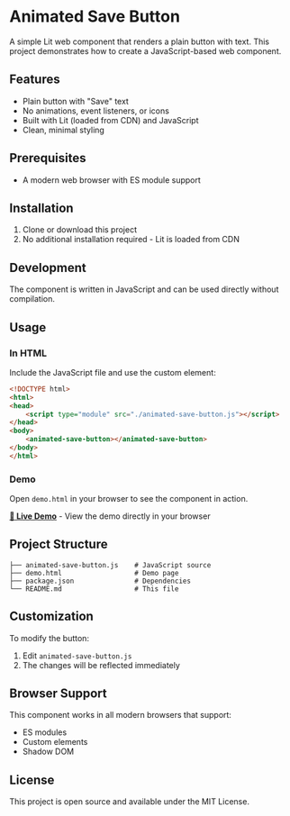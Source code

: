 # Animated Save Button

A simple Lit web component that renders a plain button with text. This project demonstrates how to create a JavaScript-based web component.

## Features

- Plain button with "Save" text
- No animations, event listeners, or icons
- Built with Lit (loaded from CDN) and JavaScript
- Clean, minimal styling

## Prerequisites

- A modern web browser with ES module support

## Installation

1. Clone or download this project
2. No additional installation required - Lit is loaded from CDN

## Development

The component is written in JavaScript and can be used directly without compilation.

## Usage

### In HTML

Include the JavaScript file and use the custom element:

```html
<!DOCTYPE html>
<html>
<head>
    <script type="module" src="./animated-save-button.js"></script>
</head>
<body>
    <animated-save-button></animated-save-button>
</body>
</html>
```

### Demo

Open `demo.html` in your browser to see the component in action.

**[🚀 Live Demo](https://raw.githack.com/xremix/Animated-Save-Button/main/demo.html)** - View the demo directly in your browser

## Project Structure

```
├── animated-save-button.js    # JavaScript source
├── demo.html                  # Demo page
├── package.json               # Dependencies
└── README.md                  # This file
```

## Customization

To modify the button:

1. Edit `animated-save-button.js`
2. The changes will be reflected immediately

## Browser Support

This component works in all modern browsers that support:
- ES modules
- Custom elements
- Shadow DOM

## License

This project is open source and available under the MIT License. 